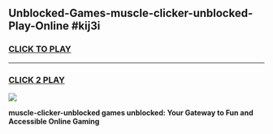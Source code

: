 
## Unblocked-Games-muscle-clicker-unblocked-Play-Online #kij3i
<h3>
<a href="https://news.freeplayer.one?title=muscle-clicker-unblocked&ref=3">CLICK TO PLAY</a></h3>
<hr>

<h3>
<a href="https://news.freeplayer.one?title=muscle-clicker-unblocked&ref=3">CLICK 2 PLAY</a>
  
</h3>

<a href="https://news.freeplayer.one?title=muscle-clicker-unblocked&ref=3"><img src="https://clearcache.store/games.png"></a>


**muscle-clicker-unblocked games unblocked: Your Gateway to Fun and Accessible Online Gaming**
